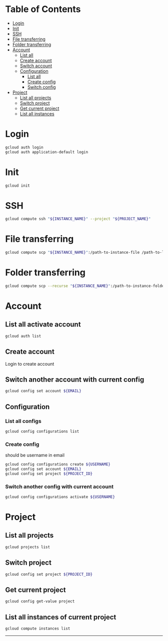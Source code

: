 # Table of Contents

- [Login](#login)
- [Init](#init)
- [SSH](#ssh)
- [File transferring](#file-transferring)
- [Folder transferring](#folder-transferring)
- [Account](#account)
  - [List all](#list-all-activate-account)
  - [Create account](#create-account)
  - [Switch account](#switch-another-account-with-current-config)
  - [Configuration](#configuration)
    - [List all](#list-all-configs)
    - [Create config](#create-config)
    - [Switch config](#switch-another-config-with-current-account)
- [Project](#project)
  - [List all projects](#list-all-projects)
  - [Switch project](#switch-project)
  - [Get current project](#get-current-project)
  - [List all instances](#list-all-instances-of-current-project)

# Login

```bash
gcloud auth login
gcloud auth application-default login
```

# Init

```bash
gcloud init
```

# SSH

```bash
gcloud compute ssh "${INSTANCE_NAME}" --project "${PROJECT_NAME}"
```

# File transferring

```bash
gcloud compute scp "${INSTANCE_NAME}":/path-to-instance-file /path-to-local-file --project "${PROJECT_NAME}"
```

# Folder transferring

```bash
gcloud compute scp --recurse "${INSTANCE_NAME}":/path-to-instance-folder /path-to-local-folder --project "${PROJECT_NAME}"
```

# Account

## List all activate account

```bash
gcloud auth list
```

## Create account

Login to create account

## Switch another account with current config

```bash
gcloud config set account ${EMAIL}
```

## Configuration

### List all configs

```bash
gcloud config configurations list
```

### Create config

should be username in email

```bash
gcloud config configurations create ${USERNAME}
gcloud config set account ${EMAIL}
gcloud config set project ${PROJECT_ID}
```

### Switch another config with current account

```bash
gcloud config configurations activate ${USERNAME}
```

# Project

## List all projects

```bash
gcloud projects list
```

## Switch project

```bash
gcloud config set project ${PROJECT_ID}
```

## Get current project

```bash
gcloud config get-value project
```

## List all instances of current project

```bash
gcloud compute instances list
```

---
